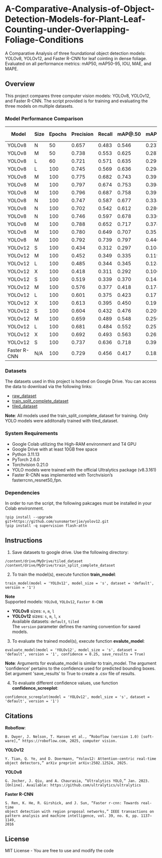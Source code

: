 # A-Comparative-Analysis-of-Object-Detection-Models-for-Plant-Leaf-Counting-under-Overlapping-Foliage-Conditions
A Comparative Analysis of three foundational object detection models: YOLOv8, YOLOv12, and Faster R-CNN for leaf cointing in dense foliage. Evaluated on all performance metrics: mAP50, mAP50-95, IOU, MAE, and MAPE.

## Overview
This project compares three computer vision models: YOLOv8, YOLOv12, and Faster R-CNN. The script provided is for training and evaluating the three models on multiple datasets.

### Model Performance Comparison
| Model      | Size | Epochs | Precision | Recall | mAP@.50 | mAP@.50-.95 | Batch | Image Size | Dataset         | IoU  | MSE (Count) | MAE (Count) | MAPE   |
|------------|------|--------|-----------|--------|---------|-------------|-------|------------|-----------------|------|-------------|-------------|--------|
| YOLOv8     | N    | 50     | 0.657     | 0.483  | 0.546   | 0.237       | 16    | 640x640    | Default         | 0.584| 4684.22     | 40.65       | 31.80% |
| YOLOv8     | M    | 50     | 0.738     | 0.553  | 0.625   | 0.287       | 16    | 640x640    | Default         | 0.602| 2987.15     | 30.82       | 25.06% |
| YOLOv8     | L    | 60     | 0.721     | 0.571  | 0.635   | 0.295       | 16    | 640x640    | Default         | 0.623| 3043.60     | 33.67       | 27.34% |
| YOLOv8     | L    | 100    | 0.745     | 0.569  | 0.636   | 0.294       | 16    | 640x640    | Default         | 0.612| 2193.25     | 27.48       | 24.89% |
| YOLOv8     | M    | 100    | 0.775     | 0.682  | 0.743   | 0.395       | 8     | 960x960    | Default         | 0.668| 812.73      | 16.67       | 15.04% |
| YOLOv8     | M    | 100    | 0.797     | 0.674  | 0.753   | 0.394       | 8     | 960x960    | Default         | 0.671| 1188.72     | 19.25       | 15.21% |
| YOLOv8     | M    | 100    | 0.796     | 0.687  | 0.758   | 0.395       | 8     | 960x960    | Default         | 0.671| 1188.72     | 19.25       | 15.21% |
| YOLOv8     | N    | 100    | 0.747     | 0.587  | 0.677   | 0.334       | 16    | 960x960    | Default         | 0.591| 1379.40     | 22.27       | 22.16% |
| YOLOv8     | N    | 100    | 0.702     | 0.542  | 0.612   | 0.280       | 8     | 960x960    | Default         | 0.581| 1627.95     | 23.72       | 21.50% |
| YOLOv8     | N    | 100    | 0.746     | 0.597  | 0.678   | 0.330       | 16    | 960x960    | Default         | 0.591| 1539.63     | 22.37       | 22.95% |
| YOLOv8     | M    | 100    | 0.788     | 0.652  | 0.717   | 0.378       | 16    | 960x960    | Default         | 0.644| 473.02      | 14.35       | 14.13% |
| YOLOv8     | M    | 100    | 0.780     | 0.649  | 0.707   | 0.351       | 16    | 960x960    | Default         | 0.615| 553.55      | 15.92       | 16.82% |
| YOLOv8     | M    | 100    | 0.792     | 0.739  | 0.797   | 0.446       | 8     | 1216x1216  | Tiled           | 0.632| 2266.30     | 30.50       | 25.27% |
| YOLOv12    | S    | 100    | 0.434     | 0.312  | 0.297   | 0.104       | 16    | 640x640    | Default         | 0.515| 8248.35     | 54.45       | 50.11% |
| YOLOv12    | M    | 100    | 0.452     | 0.349  | 0.335   | 0.119       | 16    | 640x640    | Default         | 0.515| 5465.83     | 44.13       | 41.67% |
| YOLOv12    | L    | 100    | 0.485     | 0.344  | 0.345   | 0.124       | 8     | 640x640    | Default         | 0.525| 5693.27     | 44.30       | 40.78% |
| YOLOv12    | X    | 100    | 0.418     | 0.311  | 0.292   | 0.100       | 8     | 640x640    | Default         | 0.515| 8248.35     | 54.45       | 50.11% |
| YOLOv12    | S    | 100    | 0.519     | 0.339  | 0.370   | 0.148       | 8     | 640x640    | Default         | 0.550| 4591.43     | 41.43       | 33.37% |
| YOLOv12    | M    | 100    | 0.576     | 0.377  | 0.418   | 0.174       | 8     | 640x640    | Default         | 0.543| 2773.67     | 30.07       | 25.14% |
| YOLOv12    | L    | 100    | 0.601     | 0.375  | 0.423   | 0.177       | 8     | 640x640    | Default         | 0.577| 4411.10     | 41.00       | 33.41% |
| YOLOv12    | X    | 100    | 0.613     | 0.395  | 0.450   | 0.191       | 8     | 640x640    | Default         | 0.564| 3136.10     | 34.57       | 28.78% |
| YOLOv12    | S    | 100    | 0.604     | 0.432  | 0.476   | 0.209       | 8     | 960x960    | Default         | 0.563| 2211.85     | 28.05       | 25.21% |
| YOLOv12    | M    | 100    | 0.659     | 0.489  | 0.548   | 0.250       | 4     | 960x960    | Default         | 0.567| 1033.22     | 21.28       | 21.28% |
| YOLOv12    | L    | 100    | 0.681     | 0.484  | 0.552   | 0.257       | 4     | 960x960    | Default         | 0.591| 1429.02     | 22.62       | 20.46% |
| YOLOv12    | X    | 100    | 0.692     | 0.493  | 0.563   | 0.262       | 2     | 960x960    | Default         | 0.604| 1387.13     | 23.27       | 21.42% |
| YOLOv12    | S    | 100    | 0.737     | 0.636  | 0.718   | 0.391       | 2     | 1216x1216  | Tiled           | 0.656| 27.58       | 3.43        | 26.84% |
| Faster R-CNN| N/A | 100    | 0.729     | 0.456   | 0.417  | 0.182       | N/A   | 800x1333px | Defaut          | 0.605| 6128.90     | 44.43       | 34.29% |

### Datasets
The datasets used in this project is hosted on Google Drive. You can access the data to download via the following links:
- [raw_dataset](https://drive.google.com/drive/folders/1SqZVu7KqB2eOgOt82ETEhWRWwm2cNwmN?usp=sharing)
- [train_split_complete_dataset](https://drive.google.com/drive/folders/13MaM3n2fJA5EUR2EBFwm7Byr42MP6Ge3?usp=sharing)
- [tiled_dataset](https://drive.google.com/drive/folders/1tl77CQ1zjtLOq4uHEfYI4_9YmdYOTDJL?usp=sharing)

**Note**: All models used the train_split_complete_dataset for training. Only YOLO models were additonally trained with tiled_dataset. 

### System Requirements
* Google Colab utilizing the High-RAM environment and T4 GPU
* Google Drive with at least 10GB free space
* Python 3.11.13
* PyTorch 2.6.0
* Torchvision 0.21.0
* YOLO models were trained with the official Ultralytics package (v8.3.161)
* Faster R-CNN was implemented with Torchvision’s fasterrcnn_resnet50_fpn.

### Dependencies
In order to run the script, the following pakcages must be installed in your Colab environment.
```
!pip install --upgrade git+https://github.com/sunsmarterjie/yolov12.git
!pip install -q supervision flash-attn
```

## Instructions 

1. Save datasets to google drive. Use the following directory:
```
/content/drive/MyDrive/tiled_dataset
/content/drive/MyDrive/train_split_complete_dataset
```

2. To train the model(s), execute function **train_model**:
```
train_model(model = 'YOLOv12', model_size = 's', dataset = 'default', version = '1')
```
**Note**  
Supported models: `YOLOv8`, `YOLOv12`, `Faster R-CNN`  
- **YOLOv8** sizes: `n`, `m`, `l`  
- **YOLOv12** sizes: `s`, `m`, `l`, `x`  
Available datasets: `default`, `tiled`  
The `version` parameter defines the naming convention for saved models.

3. To evaluate the trained model(s), execute function **evalute_model**:
```
evaluate_model(model = 'YOLOv12', model_size = 's', dataset = 'default', version = '1', confidence = 0.25, save_results = True)
```
**Note**: Arguments for evaluate_model is similar to train_model. The argument 'confidence' pertains to the confidence used for predicted bounding boxes. Set argument 'save_results' to True to create a .csv file of results.

4. To evaluate different confidence values, use function **confidence_screeplot**:
```
confidence_screeplot(model = 'YOLOv12', model_size = 's', dataset = 'default', version = '1')
```
## Citations

**Roboflow**:
```
B. Dwyer, J. Nelson, T. Hansen et al., “Roboflow (version 1.0) [soft-
ware],” https://roboflow.com, 2025, computer vision.
```

**YOLOv12**
```
Y. Tian, Q. Ye, and D. Doermann, “Yolov12: Attention-centric real-time
object detectors,” arXiv preprint arXiv:2502.12524, 2025.
```

**YOLOv8**
```
G. Jocher, J. Qiu, and A. Chaurasia, “Ultralytics YOLO,” Jan. 2023.
[Online]. Available: https://github.com/ultralytics/ultralytics
```

**Faster R-CNN**
```
S. Ren, K. He, R. Girshick, and J. Sun, “Faster r-cnn: Towards real-time
object detection with region proposal networks,” IEEE transactions on
pattern analysis and machine intelligence, vol. 39, no. 6, pp. 1137–1149,
2016
```


## License
MIT License - You are free to use and modify the code
